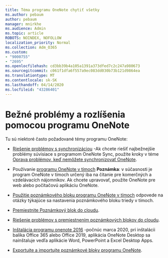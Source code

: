 ```yaml
---
title: Téma programu OneNote chytiť všetky
ms.author: pebaum
author: pebaum
manager: mnirkhe
ms.audience: Admin
ms.topic: article
ROBOTS: NOINDEX, NOFOLLOW
localization_priority: Normal
ms.collection: Adm_O365
ms.custom:
- "9000755"
- "2695"
ms.openlocfilehash: cd3bb39b4a105a1391a373dfed7c2c247a980673
ms.sourcegitcommit: c061f1dfa6f557a9ec083dd030b73b121d9864ea
ms.translationtype: MT
ms.contentlocale: sk-SK
ms.lasthandoff: 04/14/2020
ms.locfileid: "43286401"
---
```

# <a name="common-issues-and-resolutions-with-onenote"></a>Bežné problémy a rozlíšenia pomocou programu OneNote

Tu sú niektoré často požadované témy programu OneNote:

- [Riešenie problémov s synchronizáciou](https://support.office.com/article/299495ef-66d1-448f-90c1-b785a6968d45) -Ak chcete riešiť najbežnejšie problémy súvisiace s programom OneNote Sync, použite kroky v téme [Oprava problémov, keď nemôžete synchronizovať OneNote](https://support.office.com/article/Fix-issues-when-you-can-t-sync-OneNote-299495ef-66d1-448f-90c1-b785a6968d45).

- Používanie [programu OneNote v tímoch](https://support.microsoft.com/en-us/office/add-a-onenote-notebook-to-teams-0ec78cc3-ba3b-4279-a88e-aa40af9865c2) **Poznámka**: v súčasnosti je program OneNote v tímoch určený iba na čítanie pre komerčných a vzdelávacích nájomníkov. Ak chcete upravovať, použite OneNote pre web alebo počítačovú aplikáciu OneNote.

- [Použitie poznámkového bloku programu OneNote v tímoch](https://support.office.com/article/bd77f11f-27cd-4d41-bfbd-2b11799f1440) odpovede na otázky týkajúce sa nastavenia poznámkového bloku triedy v tímoch.

- [Premiestnite Poznámkový blok do cloudu](https://support.office.com/article/d5c28b91-7b9c-45be-8f0c-529bdbba019a).

- [Riešenie problémov s premiestnením poznámkových blokov do cloudu](https://support.office.com/article/70528107-11dc-4f3f-b695-b150059dfd78).

- [Inštalácia programu onenote 2016](https://support.office.com/article/c08068d8-b517-4464-9ff2-132cb9c45c08) -počnúc marca 2020, pri inštalácii balíka Office 365 alebo Office 2019, aplikácia OneNote Desktop sa nainštaluje vedľa aplikácie Word, PowerPoint a Excel Desktop Apps.

- [Exportujte a importujte poznámkové bloky programu OneNote](https://support.office.com/article/a4b60da5-8f33-464e-b1ba-b95ce540f309).
